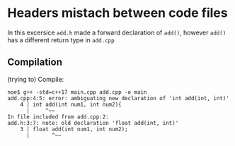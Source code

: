 # Headers mistach between code files

In this excersice `add.h` made a forward declaration of `add()`, however `add()` has a different return type in `add.cpp`

## Compilation

(trying to) Compile:
```
noe$ g++ -std=c++17 main.cpp add.cpp -o main
add.cpp:4:5: error: ambiguating new declaration of 'int add(int, int)'
    4 | int add(int num1, int num2){
      |     ^~~
In file included from add.cpp:2:
add.h:3:7: note: old declaration 'float add(int, int)'
    3 | float add(int num1, int num2);
      |       ^~~
```